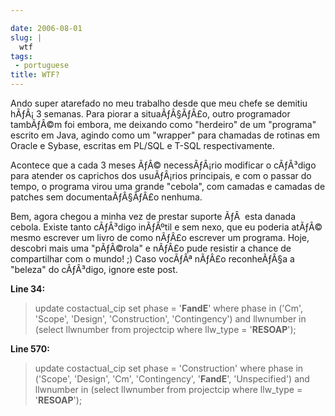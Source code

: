 ```yaml
---

date: 2006-08-01
slug: |
  wtf
tags:
 - portuguese
title: WTF?
---
```


Ando super atarefado no meu trabalho desde que meu chefe se demitiu
hÃƒÂ¡ 3 semanas. Para piorar a situaÃƒÂ§ÃƒÂ£o, outro programador
tambÃƒÂ©m foi embora, me deixando como "herdeiro" de um "programa"
escrito em Java, agindo como um "wrapper" para chamadas de rotinas em
Oracle e Sybase, escritas em PL/SQL e T-SQL respectivamente.

Acontece que a cada 3 meses ÃƒÂ© necessÃƒÂ¡rio modificar o cÃƒÂ³digo
para atender os caprichos dos usuÃƒÂ¡rios principais, e com o passar do
tempo, o programa virou uma grande "cebola", com camadas e camadas de
patches sem documentaÃƒÂ§ÃƒÂ£o nenhuma.

Bem, agora chegou a minha vez de prestar suporte ÃƒÂ  esta danada
cebola. Existe tanto cÃƒÂ³digo inÃƒÂºtil e sem nexo, que eu poderia
atÃƒÂ© mesmo escrever um livro de como nÃƒÂ£o escrever um programa.
Hoje, descobri mais uma "pÃƒÂ©rola" e nÃƒÂ£o pude resistir a chance de
compartilhar com o mundo! ;) Caso vocÃƒÂª nÃƒÂ£o reconheÃƒÂ§a a "beleza"
do cÃƒÂ³digo, ignore este post.

**Line 34:**

> update costactual_cip set phase = '**FandE**\' where phase in (\'Cm\',
> \'Scope\', \'Design\', \'Construction\', \'Contingency\') and
> llwnumber in (select llwnumber from projectcip where llw_type =
> \'**RESOAP**');

**Line 570:**

> update costactual_cip set phase = 'Construction' where phase in
> ('Scope', 'Design', 'Cm', 'Contingency', '**FandE**', 'Unspecified')
> and llwnumber in (select llwnumber from projectcip where llw_type =
> '**RESOAP**');

